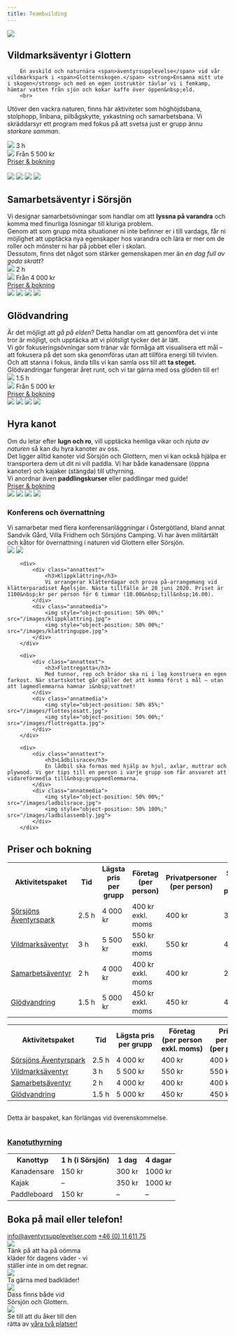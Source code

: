 ```yaml
---
title: Teambuilding
---
```


<div id="everything">
<img src="/images/teambuildingtitle.png">

<div id="allapaket">
<div class="paket">
	<div class="pakettext">
		<h2>Vildmarksäventyr i&nbsp;Glottern</h2>
		
		En avskild och naturnära <span>äventyrsupplevelse</span> vid vår vildmarkspark i <span>Glotternskogen.</span> <strong>Ensamna mitt ute i skogen</strong> och med en egen instruktör tävlar vi i femkamp, hämtar vatten från sjön och kokar kaffe över öppen&nbsp;eld. 
		<br>
 Utöver den vackra naturen, finns här aktiviteter som höghöjdsbana, stolphopp, linbana, pilbågskytte, yxkastning och samarbetsbana. Vi skräddarsyr ett program med fokus på att svetsa just er grupp ännu <i>starkare&nbsp;samman</i>.
		<div class="paketinfo">
			<div>
				<img src="/images/time.png">
				3&nbsp;h
			</div>
			<div>
				<img src="/images/money.png"> 
				Från&nbsp;5&nbsp;500&nbsp;kr
			</div>
			<a href="#pristabell" >Priser&nbsp;&&nbsp;bokning</a>
		</div>
	</div>
	<div class="paketmedia">  
		    <a href="/images/pilbage.jpg"><img src="/images/pilbage.jpg"></a>
			<a href="/images/stolphang.jpg"><img src="/images/stolphang.jpg"></a>
			<a href="/images/solitar.jpg"><img src="/images/solitar.jpg"></a>
			<a href="/images/rodd.jpg"><img src="/images/rodd.jpg"></a>
	</div>
</div>
<div class="paket">
	<div class="pakettext">
		<h2>Samarbetsäventyr i&nbsp;Sörsjön</h2>
		Vi designar samarbetsövningar som handlar om att <strong>lyssna på varandra</strong> och komma med finurliga lösningar till kluriga&nbsp;problem.
		<br>
		Genom att som grupp möta situationer ni inte befinner er i till vardags, får ni möjlighet att upptäcka nya egenskaper hos varandra och lära er mer om de roller och mönster ni har på jobbet eller i&nbsp;skolan.
		<br>
		Dessutom, finns det något som stärker gemenskapen mer än <i>en dag full av goda&nbsp;skratt</i>?
			<div class="paketinfo">
				<div>
					<img src="/images/time2.png">
					2&nbsp;h
				</div>
				<div>
					<img src="/images/money2.png">
					Från&nbsp;4&nbsp;000&nbsp;kr
				</div>
				<a href="#pristabell">Priser&nbsp;&&nbsp;bokning</a>
			</div>
	</div>
	<div class="paketmedia">
			<a href="/images/pojkar.jpg"><img src="/images/pojkarclean.jpg"></a>
			<a href="/images/stock.jpg"><img src="/images/stock.jpg"></a>
			<a href="/images/teamror.jpg"><img src="/images/teamror.jpg"></a>
			<a href="/images/labyrintnyhej.jpg"><img src="/images/labyrint.jpg" ></a>
	</div>
</div>
<div class="paket">
		<div class="pakettext">
			<h2>Glödvandring</h2>
			Är det möjligt att <em>gå på elden</em>? Detta handlar om att genomföra det vi inte tror är möjligt, och upptäcka att vi plötsligt tycker det är&nbsp;lätt.
			<br>
			Vi gör fokuseringsövningar som tränar vår förmåga att visualisera ett mål – att fokusera på det som ska genomföras utan att tillföra energi till tvivlen. Och att stanna i fokus, ända tills vi kan samla oss till att <strong>ta&nbsp;steget.</strong>
			<br>
			Glödvandringar fungerar året runt, och vi tar gärna med oss glöden till&nbsp;er!
			<div class="paketinfo">
				<div>
					<img src="/images/time2.png" >
					1.5&nbsp;h
				</div>
				<div >
					<img src="/images/money2.png">
					Från&nbsp;5&nbsp;000&nbsp;kr
				</div>
				<a href="#pristabell">Priser&nbsp;&&nbsp;bokning</a>
			</div>
		</div>
		<div class="paketmedia">  
					<a href="/images/glodvandring.jpg"><img src="/images/glodvandring.jpg"></a>
					<a href="/images/glas.jpg"><img src="/images/glas.jpg"></a> 
					<a href="/images/halsbryt.jpg"><img src="/images/halsbryt.jpg"></a>
					<a href="/images/elden.jpg"><img src="/images/elden.jpg"></a>
		</div>
</div>
<div class="paket">
	<div class="pakettext">
			<h2>Hyra kanot</h2>
			Om du letar efter <strong>lugn och ro</strong>, vill upptäcka hemliga vikar och <em>njuta av naturen</em> så kan du hyra kanoter av&nbsp;oss. 
			<br>
			Det ligger alltid kanoter vid Sörsjön och Glottern, men vi kan också hjälpa er transportera dem ut dit ni vill paddla. Vi har både kanadensare (öppna kanoter) och kajaker (stängda) till&nbsp;uthyrning.
			<br>
			Vi anordnar även <strong>paddlingskurser</strong> eller paddlingar med&nbsp;guide!
			<div class="paddelinfo">
			<a href="#kanot">Priser&nbsp;&&nbsp;bokning</a>
			</div>
	</div>
	<div class="paketmedia">
			<a href="/images/paddlinggrabbar.jpg"><img style="object-position: 50% 100%;" src="/images/paddlinggrabbar.jpg"></a>
			<a href="/images/kajak.jpg"><img src="/images/kajak.jpg"></a>
			<a href="/images/kajakvatten.jpg"><img src="/images/kajakvatten.jpg"></a> 
			<a href="/images/kanothyra.jpg"><img src="/images/kanothyra.jpg"></a> 
	</div>
</div>
</div>

<div id="annat">
		<div>
			<div class="annattext">
				<h3>Konferens och övernattning</h3> 
				Vi samarbetar med flera <span>konferensanläggningar</span> i Östergötland, bland annat Sandvik Gård, Villa Fridhem och Sörsjöns Camping. Vi har även militärtält och kåtor för övernattning i naturen vid Glottern eller&nbsp;Sörsjön. 
			</div>
			<div class="annatmedia">
				<img src="/images/mat.jpg">
				<img src="/images/sorsjonscamping.jpg">
			</div>
		</div>

		<div>
			<div class="annattext"> 
				<h3>Klippklättring</h3>
				Vi arrangerar klätterdagar och prova på-arrangemang vid klätterparadiset Ågelsjön. Nästa tillfälle är 28 juni 2020. Priset är 1100&nbsp;kr per person för 6 timmar (10.00&nbsp;till&nbsp;16.00).
			</div> 
			<div class="annatmedia">
				<img style="object-position: 50% 00%;" src="/images/klippklattring.jpg">
				<img style="object-position: 50% 00%;" src="/images/klattringuppe.jpg">
			</div>
		</div>

		<div>
			<div class="annattext">
				<h3>Flottregatta</h3> 
				Med tunnor, rep och brädor ska ni i lag konstruera en egen farkost. När startskottet går gäller det att komma först i mål – utan att lagmedlemmarna hamnar i&nbsp;vattnet!
			</div> 
			<div class="annatmedia">
				<img style="object-position: 50% 85%;" src="/images/flottesjosatt.jpg">
				<img style="object-position: 50% 00%;" src="/images/flottregatta.jpg">
			</div>
		</div>

		<div> 
			<div class="annattext">
				<h3>Lådbilsrace</h3> 
				En lådbil ska formas med hjälp av hjul, axlar, muttrar och plywood. Vi ger tips till en person i varje grupp som får ansvaret att vidareförmedla till&nbsp;gruppmedlemmarna. 
			</div>
			<div class="annatmedia">
				<img style="object-position: 50% 00%;" src="/images/ladbilsrace.jpg">
				<img style="object-position: 50% 100%;" src="/images/ladbilassembly.jpg">
			</div>
		</div>

</div>
<div id="pristabell">
	<h2>Priser och bokning</h2>
	<table id="desktoptable">
		<tr>
			<th>Aktivitetspaket</th>
			<th>Tid</th>
			<th>Lägsta pris per grupp</th>
			<th>Företag <span class='notbold'>(per person)</span> </th>
			<th>Privatpersoner <span class='notbold'>(per person)</span> </th>
			<th>Skolor <span class='notbold'>(per person)</span></th>
		</tr>
		<tr>
			<td><a href="#sorsjonsaventyrspark">Sörsjöns Äventyrspark</a></td>
			<td>2.5&nbsp;h</td>
			<td>4 000 kr</td>
			<td>400 kr exkl. moms</td>
			<td>400 kr</td>
			<td>300 kr</td>
		</tr>
		<tr>
			<td><a href="#aventyriglottern">Vildmarksäventyr</a></td>
			<td>3&nbsp;h</td>
			<td>5 500 kr</td>
			<td>550 kr exkl. moms</td>
			<td>550 kr</td>
			<td>400 kr</td>
		</tr>
		<tr>
			<td><a href="#teambuilding">Samarbetsäventyr</a></td>
			<td>2&nbsp;h</td>
			<td>4 000 kr</td>
			<td>400 kr exkl. moms</td>
			<td>400 kr</td>
			<td>250 kr</td>
		</tr>
		<tr>
			<td><a href="#glodvandring">Glödvandring</a></td>
			<td>1.5&nbsp;h</td>
			<td>5 000 kr</td>
			<td>450 kr exkl. moms</td>
			<td> 450 kr</td>
			<td>450 kr</td>
		</tr>
	</table>
	<table id="mobiltable">
		<tr>
			<th>Aktivitetspaket</th>
			<th>Tid</th>
			<th>Lägsta&nbsp;pris <br>per&nbsp;grupp</th>
			<th>Företag <span class='notbold'><br>(per&nbsp;person<br>exkl.&nbsp;moms)</span> </th>
			<th>Privat-<br>personer <span class='notbold'><br>(per&nbsp;person)</span> </th>
			<th>Skolor <span class='notbold'><br>(per&nbsp;person)</span></th>
		</tr>
		<tr>
			<td><a href="#sorsjonsaventyrspark">Sörsjöns&nbsp;Äventyrspark</a></td>
			<td>2.5&nbsp;h</td>
			<td>4&nbsp;000 kr</td>
			<td>400 kr</td>
			<td>400 kr</td>
			<td>300 kr</td>
		</tr>
		<tr>
			<td><a href="#aventyriglottern">Vildmarksäventyr</a></td>
			<td>3 h</td>
			<td>5 500 kr</td>
			<td>550 kr</td>
			<td>550 kr</td>
			<td>400 kr</td>
		</tr>
		<tr>
			<td><a href="#teambuilding">Samarbetsäventyr</a></td>
			<td>2 h</td>
			<td>4 000 kr</td>
			<td>400 kr</td>
			<td>400 kr</td>
			<td>250 kr</td>
		</tr>
		<tr>
			<td><a href="#glodvandring">Glödvandring</a></td>
			<td>1.5 h</td>
			<td>5 000 kr</td>
			<td>450 kr</td>
			<td> 450 kr</td>
			<td>450 kr</td>
		</tr>
	</table>
	<p style="display:inline-block;">
		Detta är baspaket, kan förlängas vid&nbsp;överenskommelse. 
	</p>
	<div id="kanotkontakt">
		<div id="kanot">
			<h3>
				<a href="#hyrakanot">Kanotuthyrning</a>
			</h3>
			<table>
				<tr> 
					<th>Kanottyp</th>
					<th>1&nbsp;h&nbsp;<span class="notbold">(i&nbsp;Sörsjön)</span></th>
					<th>1&nbsp;dag</th>
					<th>4&nbsp;dagar</th>
				</tr>
				<tr>
					<td>Kanadensare</td>
					<td>150&nbsp;kr</td>
					<td>300&nbsp;kr</td>
					<td>1000&nbsp;kr</td>
				</tr>
				<tr>
					<td>Kajak</td>
					<td>–</td>
					<td>350&nbsp;kr</td>
					<td>1000&nbsp;kr</td>
				</tr>
				<tr>
					<td>Paddleboard</td>
					<td>150&nbsp;kr</td>
					<td>–</td>
					<td>–</td>
				</tr>
			</table>
		</div>
		<div id="priskontakt">
			<h2>Boka på mail eller&nbsp;telefon!</h2>
				<div>
					<a href="mailto:info@aventyrsupplevelser.com">info@aventyrsupplevelser.com</a>
					<a href="tel:+461161175">+46&nbsp;(0)&nbsp;11&nbsp;611&nbsp;75</a>
				</div>
		</div>
	</div>
</div>
<div id="nardetardags">
	<div>
		<img src="/images/sturdyclothes.png">
		<div>
			Tänk på att ha på oömma<br class="midbr"> kläder för dagens väder - vi <br class="midbr">ställer inte in om det&nbsp;regnar.
		</div>
	</div>
	<div>
		<img src="/images/bathingclothes.png">
		<div>
			Ta gärna med&nbsp;badkläder!
		</div>
	</div>
	<div>
		<img src="/images/outhouse.png" class="dagsicon">
		<div>
			Dass finns både vid<br class="midbr">Sörsjön och&nbsp;Glottern.
		</div>
	</div>
	<div> 
		<img src="/images/mapiconwhite.png">
		<div>
			Se till att du åker till den<br class="midbr">rätta&nbsp;av&nbsp;<a href="#vagbeskrivningar">våra&nbsp;två&nbsp;platser!</a>
		</div>
	</div>
</div>

</div>
